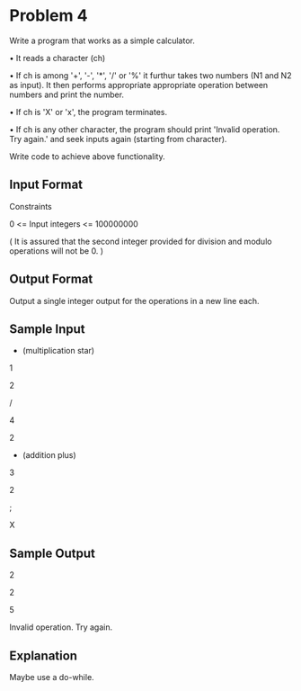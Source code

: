 # Problem 4

Write a program that works as a simple calculator.

• It reads a character (ch)

• If ch is among '+', '-', '*', '/' or '%' it furthur takes two numbers (N1 and N2 as input). It then performs appropriate appropriate operation between numbers and print the number.

• If ch is 'X' or 'x', the program terminates.

• If ch is any other character, the program should print 'Invalid operation. Try again.' and seek inputs again (starting from character).

Write code to achieve above functionality.

## Input Format

Constraints

0 <= Input integers <= 100000000

( It is assured that the second integer provided for division and modulo operations will not be 0. )

## Output Format

Output a single integer output for the operations in a new line each.

## Sample Input

* (multiplication star)

1 

2 

/

4 

2 

+ (addition plus)

3 

2 

; 

X

## Sample Output

2 

2 

5 

Invalid operation. Try again.

## Explanation

Maybe use a do-while.
